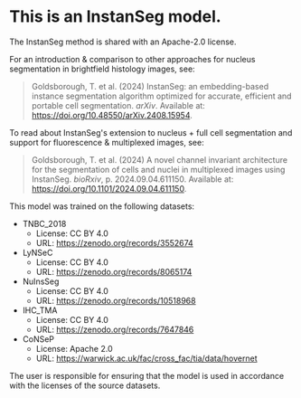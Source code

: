 # This is an InstanSeg model. 
The InstanSeg method is shared with an Apache-2.0 license.

For an introduction & comparison to other approaches for nucleus segmentation in brightfield histology images, see: 
 > Goldsborough, T. et al. (2024) InstanSeg: an embedding-based instance segmentation algorithm optimized for accurate, efficient and portable cell segmentation. _arXiv_. Available at: https://doi.org/10.48550/arXiv.2408.15954. 

 To read about InstanSeg's extension to nucleus + full cell segmentation and support for fluorescence & multiplexed images, see: 
 > Goldsborough, T. et al. (2024) A novel channel invariant architecture for the segmentation of cells and nuclei in multiplexed images using InstanSeg. _bioRxiv_, p. 2024.09.04.611150. Available at: https://doi.org/10.1101/2024.09.04.611150. 

 This model was trained on the following datasets: 
- TNBC_2018 
  - License: CC BY 4.0 
  - URL: https://zenodo.org/records/3552674 
- LyNSeC 
  - License: CC BY 4.0 
  - URL: https://zenodo.org/records/8065174 
- NuInsSeg 
  - License: CC BY 4.0 
  - URL: https://zenodo.org/records/10518968 
- IHC_TMA 
  - License: CC BY 4.0 
  - URL: https://zenodo.org/records/7647846 
- CoNSeP 
  - License: Apache 2.0 
  - URL: https://warwick.ac.uk/fac/cross_fac/tia/data/hovernet 

 The user is responsible for ensuring that the model is used in accordance with the licenses of the source datasets. 
